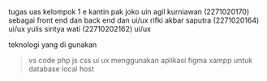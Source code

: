 tugas uas kelompok 1 e kantin pak joko uin 
agil kurniawan (2271020170) sebagai front end dan back end dan ui/ux
rifki akbar saputra (2271020164) ui/ux
yulis sintya wati (22710202162) ui/ux

teknologi yang di gunakan 
>vs code
>php
>js
>css
>ui ux menggunakan aplikasi figma
>xampp untuk database local host
